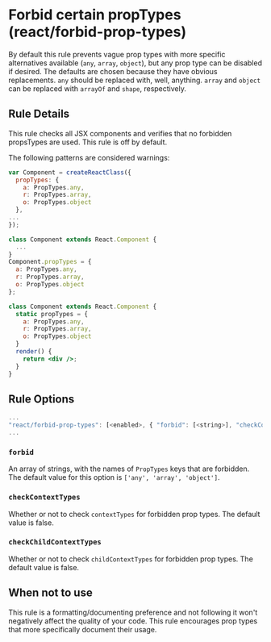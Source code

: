 # Forbid certain propTypes (react/forbid-prop-types)

By default this rule prevents vague prop types with more specific alternatives available (`any`, `array`, `object`), but any prop type can be disabled if desired. The defaults are chosen because they have obvious replacements. `any` should be replaced with, well, anything. `array` and `object` can be replaced with `arrayOf` and `shape`, respectively.

## Rule Details

This rule checks all JSX components and verifies that no forbidden propsTypes are used.
This rule is off by default.

The following patterns are considered warnings:

```jsx
var Component = createReactClass({
  propTypes: {
    a: PropTypes.any,
    r: PropTypes.array,
    o: PropTypes.object
  },
...
});

class Component extends React.Component {
  ...
}
Component.propTypes = {
  a: PropTypes.any,
  r: PropTypes.array,
  o: PropTypes.object
};

class Component extends React.Component {
  static propTypes = {
    a: PropTypes.any,
    r: PropTypes.array,
    o: PropTypes.object
  }
  render() {
    return <div />;
  }
}
```

## Rule Options

```js
...
"react/forbid-prop-types": [<enabled>, { "forbid": [<string>], "checkContextTypes": <boolean>, "checkChildContextTypes": <boolean> }]
...
```

### `forbid`

An array of strings, with the names of `PropTypes` keys that are forbidden. The default value for this option is `['any', 'array', 'object']`.

### `checkContextTypes`

Whether or not to check `contextTypes` for forbidden prop types. The default value is false.

### `checkChildContextTypes`

Whether or not to check `childContextTypes` for forbidden prop types. The default value is false.

## When not to use

This rule is a formatting/documenting preference and not following it won't negatively affect the quality of your code. This rule encourages prop types that more specifically document their usage.
